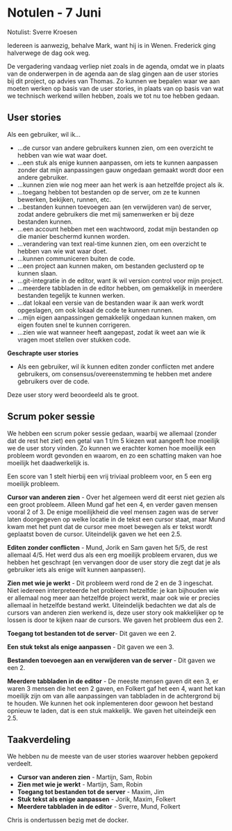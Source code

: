# Notulen - 7 Juni
Notulist: Sverre Kroesen

Iedereen is aanwezig, behalve Mark, want hij is in Wenen. Frederick ging halverwege de dag ook weg.

De vergadering vandaag verliep niet zoals in de agenda, omdat we in plaats van de onderwerpen in de agenda aan de slag gingen aan de user stories bij dit project, op advies van Thomas. Zo kunnen we bepalen waar we aan moeten werken op basis van de user stories, in plaats van op basis van wat we technisch werkend willen hebben, zoals we tot nu toe hebben gedaan.

## User stories

Als een gebruiker, wil ik...
- ...de cursor van andere gebruikers kunnen zien, om een overzicht te hebben van wie wat waar doet.
- ...een stuk als enige kunnen aanpassen, om iets te kunnen aanpassen zonder dat mijn aanpassingen gauw ongedaan gemaakt wordt door een andere gebruiker.
- ...kunnen zien wie nog meer aan het werk is aan hetzelfde project als ik.
- ...toegang hebben tot bestanden op de server, om ze te kunnen bewerken, bekijken, runnen, etc.
- ...bestanden kunnen toevoegen aan (en verwijderen van) de server, zodat andere gebruikers die met mij samenwerken er bij deze bestanden kunnen.
- ...een account hebben met een wachtwoord, zodat mijn bestanden op die manier beschermd kunnen worden.
- ...verandering van text real-time kunnen zien, om een overzicht te hebben van wie wat waar doet.
- ...kunnen communiceren buiten de code.
- ...een project aan kunnen maken, om bestanden geclusterd op te kunnen slaan.
- ...git-integratie in de editor, want ik wil version control voor mijn project.
- ...meerdere tabbladen in de editor hebben, om gemakkelijk in meerdere bestanden tegelijk te kunnen werken.
- ...dat lokaal een versie van de bestanden waar ik aan werk wordt opgeslagen, om ook lokaal de code te kunnen runnen.
- ...mijn eigen aanpassingen gemakkelijk ongedaan kunnen maken, om eigen fouten snel te kunnen corrigeren.
- ...zien wie wat wanneer heeft aangepast, zodat ik weet aan wie ik vragen moet stellen over stukken code.

**Geschrapte user stories**
- Als een gebruiker, wil ik kunnen editen zonder conflicten met andere gebruikers, om consensus/overeenstemming te hebben met andere gebruikers over de code.

Deze user story werd beoordeeld als te groot.

## Scrum poker sessie
We hebben een scrum poker sessie gedaan, waarbij we allemaal (zonder dat de rest het ziet) een getal van 1 t/m 5 kiezen wat aangeeft hoe moeilijk we de user story vinden. Zo kunnen we erachter komen hoe moeilijk een probleem wordt gevonden en waarom, en zo een schatting maken van hoe moeilijk het daadwerkelijk is. 

Een score van 1 stelt hierbij een vrij triviaal probleem voor, en 5 een erg moeilijk probleem.

**Cursor van anderen zien** - Over het algemeen werd dit eerst niet gezien als een groot probleem. Alleen Mund gaf het een 4, en verder gaven mensen vooral 2 of 3. De enige moeilijkheid die veel mensen zagen was de server laten doorgegeven op welke locatie in de tekst een cursor staat, maar Mund kwam met het punt dat de cursor mee moet bewegen als er tekst wordt geplaatst boven de cursor.
Uiteindelijk gaven we het een 2.5.

**Editen zonder conflicten** - Mund, Jorik en Sam gaven het 5/5, de rest allemaal 4/5. Het werd dus als een erg moeilijk probleem ervaren, dus we hebben het geschrapt (en vervangen door de user story die zegt dat je als gebruiker iets als enige wilt kunnen aanpassen).

**Zien met wie je werkt** - Dit probleem werd rond de 2 en de 3 ingeschat. Niet iedereen interpreteerde het probleem hetzelfde: je kan bijhouden wie er allemaal nog meer aan hetzelfde project werkt, maar ook wie er precies allemaal in hetzelfde bestand werkt. Uiteindelijk bedachten we dat als de cursors van anderen zien werkend is, deze user story ook makkelijker op te lossen is door te kijken naar de cursors. We gaven het probleem dus een 2.

**Toegang tot bestanden tot de server**- Dit gaven we een 2.

**Een stuk tekst als enige aanpassen** - Dit gaven we een 3.

**Bestanden toevoegen aan en verwijderen van de server** - Dit gaven we een 2.

**Meerdere tabbladen in de editor** - De meeste mensen gaven dit een 3, er waren 3 mensen die het een 2 gaven, en Folkert gaf het een 4, want het kan moeilijk zijn om van alle aanpassingen van tabbladen in de achtergrond bij te houden. We kunnen het ook inplementeren door gewoon het bestand opnieuw te laden, dat is een stuk makkelijk. We gaven het uiteindeijk een 2.5.

## Taakverdeling

We hebben nu de meeste van de user stories waarover hebben gepokerd verdeelt.

- **Cursor van anderen zien** - Martijn, Sam, Robin
- **Zien met wie je werkt** - Martijn, Sam, Robin
- **Toegang tot bestanden tot de server** - Maxim, Jim
- **Stuk tekst als enige aanpassen** - Jorik, Maxim, Folkert
- **Meerdere tabbladen in de editor** - Sverre, Mund, Folkert

Chris is ondertussen bezig met de docker.
